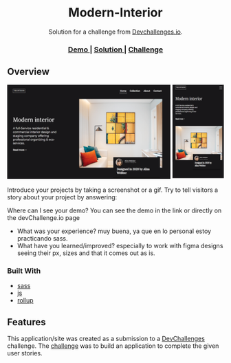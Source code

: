 <!-- Please update value in the {}  -->

<h1 align="center">Modern-Interior</h1>

<div align="center">
   Solution for a challenge from  <a href="http://devchallenges.io" target="_blank">Devchallenges.io</a>.
</div>

<div align="center">
  <h3>
    <a href="https://marckweb.github.io/modern-interior-page/">
      Demo
    </a>
    <span> | </span>
    <a href="https://github.com/MarckWeb/modern-interior-page">
      Solution
    </a>
    <span> | </span>
    <a href="https://devchallenges.io/challenges/Jymh2b2FyebRTUljkNcb">
      Challenge
    </a>
  </h3>
</div>

<!-- OVERVIEW -->

## Overview

![screenshot](https://github.com/MarckWeb/modern-interior-page/blob/master/assets/page.png)

Introduce your projects by taking a screenshot or a gif. Try to tell visitors a story about your project by answering:

 Where can I see your demo?
  You can see the demo in the link or directly on the devChallenge.io page
- What was your experience?
  muy buena, ya que en lo personal estoy practicando sass.
- What have you learned/improved?
  especially to work with figma designs seeing their px, sizes and that it comes out as is.

### Built With

<!-- This section should list any major frameworks that you built your project using. Here are a few examples.-->

- [sass](https://sass/)
- [js](http://vanilla-js.com/)
- [rollup](https:rollup)

## Features

<!-- List the features of your application or follow the template. Don't share the figma file here :) -->

This application/site was created as a submission to a [DevChallenges](https://devchallenges.io/challenges) challenge. The [challenge](https://devchallenges.io/challenges/Jymh2b2FyebRTUljkNcb) was to build an application to complete the given user stories.




